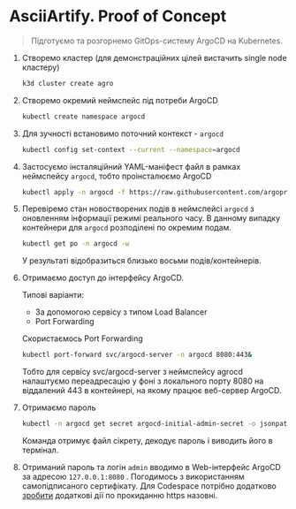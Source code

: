 # AsciiArtify. Proof of Concept

> Підготуємо та розгорнемо GitOps-систему ArgoCD на Kubernetes.

1. Створемо кластер (для демонстраційних цілей вистачить single node кластеру)

   ```bash
   k3d cluster create agro
   ```
2. Створемо окремий неймспейс під потреби ArgoCD

   ```bash
   kubectl create namespace argocd
   ```
3. Для зучності встановимо поточний контекст - `argocd`

   ```bash
   kubectl config set-context --current --namespace=argocd
   ```
4. Застосуємо інсталяційний YAML-маніфест файл в рамках неймспейсу `argocd`, тобто проінсталюємо ArgoCD

   ```bash
   kubectl apply -n argocd -f https://raw.githubusercontent.com/argoproj/argo-cd/stable/manifests/core-install.yaml
   ```
5. Перевіремо стан новостворених подів в неймспейсі `argocd` з оновленням інформації режимі реального часу. В данному випадку контейнери для `argocd` розподілені по окремим подам.

   ```bash
   kubectl get po -n argocd -w
   ```
   У результаті відобразиться близько восьми подів/контейнерів.
6. Отримаємо доступ до інтерфейсу ArgoCD.

   Типові варіанти:

   - За допомогою сервісу з типом Load Balancer
   - Port Forwarding

   Скористаємось Port Forwarding

   ```bash
   kubectl port-forward svc/argocd-server -n argocd 8080:443&
   ```
   Тобто для сервісу svc/argocd-server з неймспейсу agrocd налаштуємо переадресацію у фоні з локального порту 8080 на віддалений 443 в контейнері, на якому працює веб-сервер ArgoCD.
7. Отримаємо пароль

   ```bash
   kubectl -n argocd get secret argocd-initial-admin-secret -o jsonpath="{.data.password}"|base64 -d;echo
   ```
   Команда отримує файл сікрету, декодує пароль і виводить його в термінал.
8. Отриманий пароль та логін `admin` вводимо в Web-інтерфейс ArgoCD за адресою `127.0.0.1:8080` . Погодимось з використанням самопідписаного сертифікату. Для Codespace потрібно додатково [зробити](https://docs.github.com/en/codespaces/developing-in-a-codespace/forwarding-ports-in-your-codespace#using-https-forwarding) додаткові дії по прокиданню https назовні.